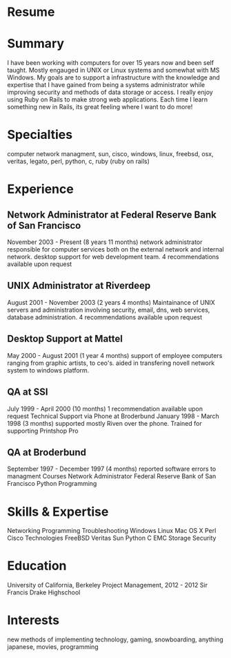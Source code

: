 # Resume

# Summary

I have been working with computers for over 15 years now and been self taught. Mostly engauged in UNIX or Linux systems and somewhat with MS Windows. My goals are to support a infrastructure with the knowledge and expertise that I have gained from being a systems administrator while improving security and methods of data storage or access.
I really enjoy using Ruby on Rails to make strong web applications. Each time I learn something new in Rails, its great feeling where I want to do more!

# Specialties

computer network managment, sun, cisco, windows, linux, freebsd, osx, veritas, legato, perl, python, c, ruby (ruby on rails)

# Experience

## Network Administrator at Federal Reserve Bank of San Francisco

November 2003 - Present (8 years 11 months)
network administrator responsible for computer services both on the external network and internal network. desktop support for web development team.
4 recommendations available upon request

## UNIX Administrator at Riverdeep

August 2001 - November 2003 (2 years 4 months)
Maintainance of UNIX servers and administration involving security, email, dns, web services, database administration.
4 recommendations available upon request

## Desktop Support at Mattel

May 2000 - August 2001 (1 year 4 months)
support of employee computers ranging from graphic artists, to ceo's.
aided in transfering novell network system to windows platform.

## QA at SSI

July 1999 - April 2000 (10 months)
1 recommendation available upon request
Technical Support via Phone at Broderbund
January 1998 - March 1998 (3 months)
supported mostly Riven over the phone. Trained for supporting Printshop Pro

## QA at Broderbund

September 1997 - December 1997 (4 months) reported software errors to managment
Courses
Network Administrator
Federal Reserve Bank of San Francisco Python Programming

# Skills & Expertise

Networking Programming Troubleshooting Windows
Linux
Mac OS X
Perl
Cisco Technologies FreeBSD
Veritas
Sun
Python
C
EMC Storage Security

# Education

University of California, Berkeley
Project Management, 2012 - 2012
Sir Francis Drake Highschool

# Interests

new methods of implementing technology, gaming, snowboarding, anything japanese, movies, programming